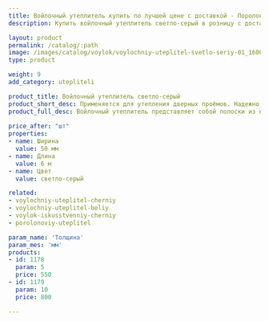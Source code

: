 ```yaml
---
title: Войлочный утеплитель купить по лучшей цене с доставкой - Поролоныч
description: Купить войлочный утеплитель светло-серый в розницу с доставкой по Москве в интернет-магазине Поролоныча.

layout: product
permalink: /catalog/:path
image: /images/catalog/voylok/voylochniy-uteplitel-svetlo-seriy-01_1600w.jpg
type: product

weight: 9
add_category: utepliteli

product_title: Войлочный утеплитель светло-серый
product_short_desc: Применяется для утепления дверных проёмов. Надежно защищает от сквозняков и попадания холодного воздуха в помещение.
product_full_desc: Войлочный утеплитель представляет собой полоски из натурального войлока шириной 50 мм. Используется для утепления дверей и окон. Обладает отличными тепло- и звукоизоляционными свойствами.
        
price_after: "шт"
properties:
- name: Ширина
  value: 50 мм
- name: Длина
  value: 6 м
- name: Цвет
  value: светло-серый

related:
- voylochniy-uteplitel-cherniy
- voylochniy-uteplitel-beliy
- voylok-iskusstvenniy-cherniy
- porolonoviy-uteplitel

param_name: 'Толщина'
param_mes: 'мм'
products:
- id: 1178
  param: 5
  price: 550
- id: 1179
  param: 10
  price: 800

---
```

